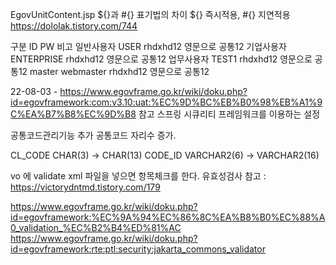 

EgovUnitContent.jsp
${}과 #{} 표기법의 차이
${} 즉시적용,  #{} 지연적용
https://dololak.tistory.com/744


구분		ID			PW			비고
일반사용자	USER		rhdxhd12	영문으로 공통12
기업사용자	ENTERPRISE	rhdxhd12	영문으로 공통12
업무사용자	TEST1		rhdxhd12	영문으로 공통12
master	webmaster 	rhdxhd12	영문으로 공통12


22-08-03 - https://www.egovframe.go.kr/wiki/doku.php?id=egovframework:com:v3.10:uat:%EC%9D%BC%EB%B0%98%EB%A1%9C%EA%B7%B8%EC%9D%B8 참고
스프링 시큐리티 프레임워크를 이용하는 설정


공통코드관리기능 추가
공통코드 자리수 증가.

CL_CODE               CHAR(3) -> CHAR(13)
CODE_ID               VARCHAR2(6) -> VARCHAR2(16)


vo 에 validate xml 파일을 넣으면 항목체크를 한다.
유효성검사 참고 : https://victorydntmd.tistory.com/179

https://www.egovframe.go.kr/wiki/doku.php?id=egovframework:%EC%9A%94%EC%86%8C%EA%B8%B0%EC%88%A0_validation_%EC%B2%B4%ED%81%AC
https://www.egovframe.go.kr/wiki/doku.php?id=egovframework:rte:ptl:security:jakarta_commons_validator